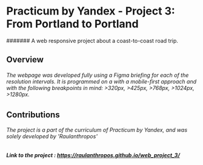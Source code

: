 # Practicum by Yandex - Project 3: From Portland to Portland

####### A web responsive project about a coast-to-coast road trip.

## Overview

###### The webpage was developed fully using a Figma briefing for each of the resolution intervals. It is programmed on a with a mobile-first approach and with the following breakpoints in mind: >320px, >425px, >768px, >1024px, >1280px.

## Contributions

###### The project is a part of the curriculum of Practicum by Yandex, and was solely developed by 'Raulanthropos'

##### Link to the project : https://raulanthropos.github.io/web_project_3/
